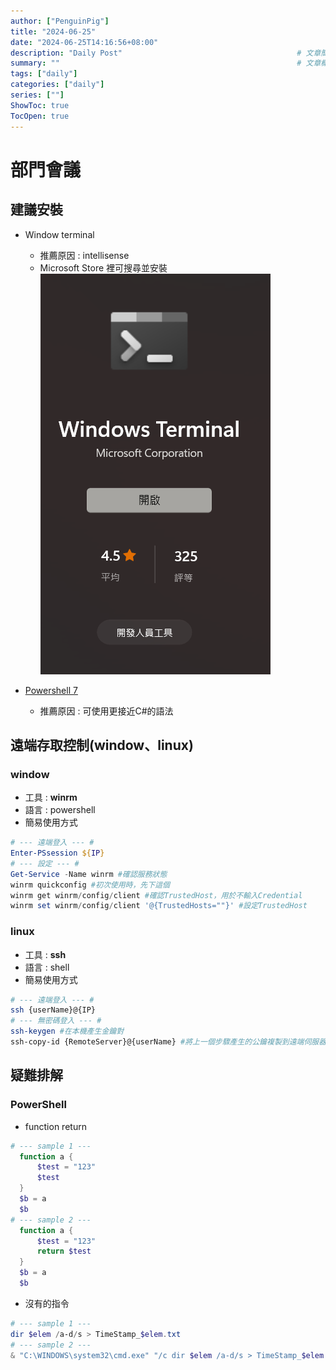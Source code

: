 ```yaml
---
author: ["PenguinPig"]
title: "2024-06-25"
date: "2024-06-25T14:16:56+08:00"
description: "Daily Post"                                       # 文章簡易描述(顯示在文章最上頭文件標題之前)
summary: ""                                                     # 文章概要    (顯示在首頁供快速查看)
tags: ["daily"]
categories: ["daily"]
series: [""]
ShowToc: true
TocOpen: true
---
```


# 部門會議

## 建議安裝

+ Window terminal
  + 推薦原因 : intellisense
  + Microsoft Store 裡可搜尋並安裝
    ![alt text](/static/images/2024-06-25/2024-06-25_1.png)


+ [Powershell 7](https://learn.microsoft.com/zh-tw/powershell/scripting/install/installing-powershell-on-windows?view=powershell-7.4#msi) 
  + 推薦原因 : 可使用更接近C#的語法

## 遠端存取控制(window、linux)

### window

+ 工具 : **winrm**
+ 語言 : powershell
+ 簡易使用方式
```powershell
# --- 遠端登入 --- #
Enter-PSsession ${IP}
# --- 設定 --- #
Get-Service -Name winrm #確認服務狀態
winrm quickconfig #初次使用時，先下這個
winrm get winrm/config/client #確認TrustedHost，用於不輸入Credential
winrm set winrm/config/client '@{TrustedHosts=""}' #設定TrustedHost

```

### linux

+ 工具 : **ssh**
+ 語言 : shell
+ 簡易使用方式
```sh
# --- 遠端登入 --- #
ssh {userName}@{IP}
# --- 無密碼登入 --- #
ssh-keygen #在本機產生金鑰對
ssh-copy-id {RemoteServer}@{userName} #將上一個步驟產生的公鑰複製到遠端伺服器上，路徑:~/.ssh/authorized_keys
```

## 疑難排解

### PowerShell

+ function return
```powershell
# --- sample 1 ---
  function a {
      $test = "123"
      $test
  }
  $b = a
  $b
# --- sample 2 ---
  function a {
      $test = "123"
      return $test
  }
  $b = a
  $b
```
+ 沒有的指令
```powershell
# --- sample 1 ---
dir $elem /a-d/s > TimeStamp_$elem.txt
# --- sample 2 ---
& "C:\WINDOWS\system32\cmd.exe" "/c dir $elem /a-d/s > TimeStamp_$elem.txt"
```